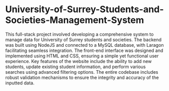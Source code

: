 # University-of-Surrey-Students-and-Societies-Management-System
This full-stack project involved developing a comprehensive system to manage data for University of Surrey students and societies. The backend was built using NodeJS and connected to a MySQL database, with Laragon facilitating seamless integration. The front-end interface was designed and implemented using HTML and CSS, ensuring a simple yet functional user experience. Key features of the website include the ability to add new students, update existing student information, and perform various searches using advanced filtering options. The entire codebase includes robust validation mechanisms to ensure the integrity and accuracy of the inputted data. 
